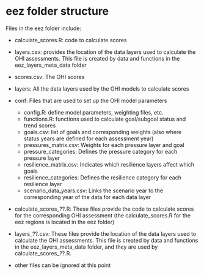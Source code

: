 # eez folder structure

Files in the eez folder include:

* calculate_scores.R: code to calculate scores
* layers.csv: provides the location of the data layers used to calculate the OHI assessments.  This file is created by data and functions in the eez_layers_meta_data folder

* scores.csv: The OHI scores
* layers: All the data layers used by the OHI models to calculate scores
* conf: Files that are used to set up the OHI model parameters
    - config.R: define model parameters, weighting files, etc.
    - functions.R: functions used to calculate goal/subgoal status and trend scores
    - goals.csv: list of goals and corresponding weights (also where status years are defined for each assessment year)
    - pressures_matrix.csv: Weights for each pressure layer and goal
    - pressure_categories: Defines the pressure category for each pressure layer
    - resilience_matrix.csv: Indicates which resilience layers affect which goals
    - resilience_categories: Defines the resilience category for each resilience layer
    - scenario_data_years.csv: Links the scenario year to the corresponding year of the data for each data layer
* calculate\_scores_??.R: These files provide the code to calculate scores for the corresponding OHI assessment (the calculate_scores.R for the eez regions is located in the eez folder)
* layers\_??.csv: These files provide the location of the data layers used to calculate the OHI assessments.  This file is created by data and functions in the eez_layers_meta_data folder, and they are used by calculate_scores_??.R.  
* other files can be ignored at this point

